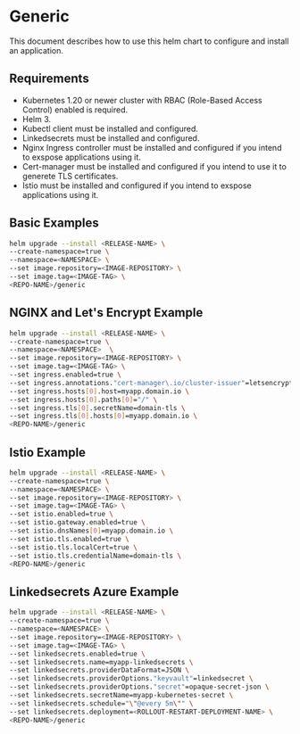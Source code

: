 # Generic

This document describes how to use this helm chart to configure and install an application.

## Requirements

* Kubernetes 1.20 or newer cluster with RBAC (Role-Based Access Control) enabled is required.
* Helm 3.
* Kubectl client must be installed and configured.
* Linkedsecrets must be installed and configured.
* Nginx Ingress controller must be installed and configured if you intend to exspose applications using it.
* Cert-manager must be installed and configured if you intend to use it to generete TLS certificates.
* Istio must be installed and configured if you intend to exspose applications using it.

## Basic Examples

```bash
helm upgrade --install <RELEASE-NAME> \
--create-namespace=true \
--namespace=<NAMESPACE> \
--set image.repository=<IMAGE-REPOSITORY> \
--set image.tag=<IMAGE-TAG> \
<REPO-NAME>/generic
```

## NGINX and Let's Encrypt Example

```bash
helm upgrade --install <RELEASE-NAME> \
--create-namespace=true \
--namespace=<NAMESPACE>  \
--set image.repository=<IMAGE-REPOSITORY> \
--set image.tag=<IMAGE-TAG> \
--set ingress.enabled=true \
--set ingress.annotations."cert-manager\.io/cluster-issuer"=letsencrypt-prod \
--set ingress.hosts[0].host=myapp.domain.io \
--set ingress.hosts[0].paths[0]="/" \
--set ingress.tls[0].secretName=domain-tls \
--set ingress.tls[0].hosts[0]=myapp.domain.io \
<REPO-NAME>/generic
```

## Istio Example

```bash
helm upgrade --install <RELEASE-NAME> \
--create-namespace=true \
--namespace=<NAMESPACE> \
--set image.repository=<IMAGE-REPOSITORY> \
--set image.tag=<IMAGE-TAG> \
--set istio.enabled=true \
--set istio.gateway.enabled=true \
--set istio.dnsNames[0]=myapp.domain.io \
--set istio.tls.enabled=true \
--set istio.tls.localCert=true \
--set istio.tls.credentialName=domain-tls \
<REPO-NAME>/generic
```

## Linkedsecrets Azure Example

```bash
helm upgrade --install <RELEASE-NAME> \
--create-namespace=true \
--namespace=<NAMESPACE> \
--set image.repository=<IMAGE-REPOSITORY> \
--set image.tag=<IMAGE-TAG> \
--set linkedsecrets.enabled=true \
--set linkedsecrets.name=myapp-linkedsecrets \
--set linkedsecrets.providerDataFormat=JSON \
--set linkedsecrets.providerOptions."keyvault"=linkedsecret \
--set linkedsecrets.providerOptions."secret"=opaque-secret-json \
--set linkedsecrets.secretName=myapp-kubernetes-secret \
--set linkedsecrets.schedule="\"@every 5m\"" \
--set linkedsecrets.deployment=<ROLLOUT-RESTART-DEPLOYMENT-NAME> \
<REPO-NAME>/generic
```
